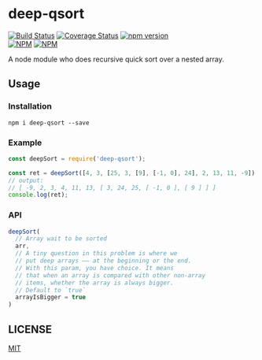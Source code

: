 # deep-qsort
[![Build Status](https://travis-ci.org/Maples7/deep-qsort.svg?branch=master)](https://travis-ci.org/Maples7/deep-qsort)
[![Coverage Status](https://coveralls.io/repos/github/Maples7/deep-qsort/badge.svg?branch=master)](https://coveralls.io/github/Maples7/deep-qsort?branch=master)
[![npm version](https://badge.fury.io/js/deep-qsort.svg)](https://badge.fury.io/js/deep-qsort)           
[![NPM](https://nodei.co/npm/deep-qsort.png?downloads=true&downloadRank=true&stars=true)](https://nodei.co/npm/deep-qsort/)
[![NPM](https://nodei.co/npm-dl/deep-qsort.png?months=6&height=3)](https://nodei.co/npm/deep-qsort/)

A node module who does recursive quick sort over a nested array.

## Usage

### Installation
`npm i deep-qsort --save`

### Example
```js
const deepSort = require('deep-qsort');

const ret = deepSort([4, 3, [25, 3, [9], [-1, 0], 24], 2, 13, 11, -9]);
// output: 
// [ -9, 2, 3, 4, 11, 13, [ 3, 24, 25, [ -1, 0 ], [ 9 ] ] ]
console.log(ret); 
```

### API
```js
deepSort(
  // Array wait to be sorted
  arr,
  // A tiny question in this problem is where we 
  // put deep arrays —— at the beginning or the end. 
  // With this param, you have choice. It means 
  // that when an array is compared with other non-array 
  // items, whether the array is always bigger. 
  // Default to `true`
  arrayIsBigger = true 
)
```

## LICENSE
[MIT](LICENSE)
